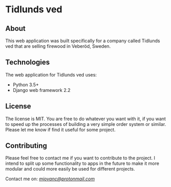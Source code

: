 # Tidlunds ved 

## About

This web application was built specifically for a company called Tidlunds ved that are selling firewood in Veberöd, Sweden.

## Technologies

The web application for Tidlunds ved uses:

* Python 3.5+
* Django web framework 2.2

## License

The license is MIT. You are free to do whatever you want with it, if you want to speed up the processes of building a very simple order system or similar. Please let me know if find it useful for some project. 

## Contributing

Please feel free to contact me if you want to contribute to the project. I intend to split up some functionality to apps in the future to make it more modular and could more easily be used for different projects.

Contact me on: *mjovanc@protonmail.com*
